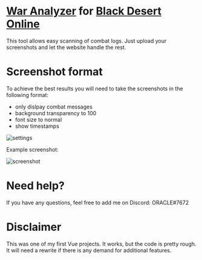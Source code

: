 # [War Analyzer](https://sch-28.github.io/war-analyzer/) for [Black Desert Online](https://www.naeu.playblackdesert.com/)
This tool allows easy scanning of combat logs. Just upload your screenshots and let the website handle the rest.

# Screenshot format
To achieve the best results you will need to take the screenshots in the following format:
- only dislpay combat messages
- background transparency to 100
- font size to normal
- show timestamps

![settings](https://github.com/sch-28/war-analyzer/blob/main/public/readme/settings.png)

Example screenshot:

![screenshot](https://github.com/sch-28/war-analyzer/blob/main/public/readme/screenshot.png)


# Need help?
If you have any questions, feel free to add me on Discord: ORACLE#7672


# Disclaimer
This was one of my first Vue projects. It works, but the code is pretty rough. It will need a rewrite if there is any demand for additional features.

